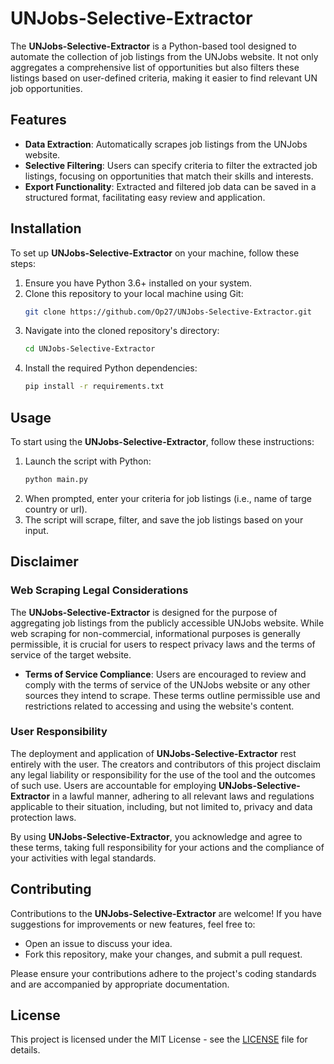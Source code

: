 # UNJobs-Selective-Extractor

The **UNJobs-Selective-Extractor** is a Python-based tool designed to automate the collection of job listings from the UNJobs website. It not only aggregates a comprehensive list of opportunities but also filters these listings based on user-defined criteria, making it easier to find relevant UN job opportunities.

## Features
- **Data Extraction**: Automatically scrapes job listings from the UNJobs website.
- **Selective Filtering**: Users can specify criteria to filter the extracted job listings, focusing on opportunities that match their skills and interests.
- **Export Functionality**: Extracted and filtered job data can be saved in a structured format, facilitating easy review and application.

## Installation

To set up **UNJobs-Selective-Extractor** on your machine, follow these steps:

1. Ensure you have Python 3.6+ installed on your system.
2. Clone this repository to your local machine using Git:
    ```bash
    git clone https://github.com/Op27/UNJobs-Selective-Extractor.git
    ```
3. Navigate into the cloned repository's directory:
    ```bash
    cd UNJobs-Selective-Extractor
    ```
4. Install the required Python dependencies:
    ```bash
    pip install -r requirements.txt
    ```

## Usage

To start using the **UNJobs-Selective-Extractor**, follow these instructions:

1. Launch the script with Python:
    ```bash
    python main.py
    ```
2. When prompted, enter your criteria for job listings (i.e., name of targe country or url).
3. The script will scrape, filter, and save the job listings based on your input.

## Disclaimer

### Web Scraping Legal Considerations
The **UNJobs-Selective-Extractor** is designed for the purpose of aggregating job listings from the publicly accessible UNJobs website. While web scraping for non-commercial, informational purposes is generally permissible, it is crucial for users to respect privacy laws and the terms of service of the target website.

- **Terms of Service Compliance**: Users are encouraged to review and comply with the terms of service of the UNJobs website or any other sources they intend to scrape. These terms outline permissible use and restrictions related to accessing and using the website's content.

### User Responsibility
The deployment and application of **UNJobs-Selective-Extractor** rest entirely with the user. The creators and contributors of this project disclaim any legal liability or responsibility for the use of the tool and the outcomes of such use. Users are accountable for employing **UNJobs-Selective-Extractor** in a lawful manner, adhering to all relevant laws and regulations applicable to their situation, including, but not limited to, privacy and data protection laws.

By using **UNJobs-Selective-Extractor**, you acknowledge and agree to these terms, taking full responsibility for your actions and the compliance of your activities with legal standards.


## Contributing

Contributions to the **UNJobs-Selective-Extractor** are welcome! If you have suggestions for improvements or new features, feel free to:

- Open an issue to discuss your idea.
- Fork this repository, make your changes, and submit a pull request.

Please ensure your contributions adhere to the project's coding standards and are accompanied by appropriate documentation.

## License

This project is licensed under the MIT License - see the [LICENSE](LICENSE) file for details.
